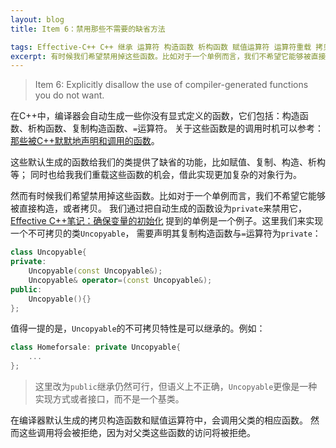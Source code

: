 ```yaml
---
layout: blog
title: Item 6：禁用那些不需要的缺省方法

tags: Effective-C++ C++ 继承 运算符 构造函数 析构函数 赋值运算符 运算符重载 拷贝构造函数
excerpt: 有时候我们希望禁用掉这些函数。比如对于一个单例而言，我们不希望它能够被直接构造，或者拷贝。我们通过把自动生成的函数设为`private`来禁用它。
---
```


> Item 6: Explicitly disallow the use of compiler-generated functions you do not want.

在C++中，编译器会自动生成一些你没有显式定义的函数，它们包括：构造函数、析构函数、复制构造函数、`=`运算符。
关于这些函数是的调用时机可以参考：[那些被C++默默地声明和调用的函数](/2015/07/23/effective-cpp-5)。

这些默认生成的函数给我们的类提供了缺省的功能，比如赋值、复制、构造、析构等；
同时也给我我们重载这些函数的机会，借此实现更加复杂的对象行为。

然而有时候我们希望禁用掉这些函数。比如对于一个单例而言，我们不希望它能够被直接构造，或者拷贝。
我们通过把自动生成的函数设为`private`来禁用它，
[Effective C++笔记：确保变量的初始化](/2015/07/22/effective-cpp-4.html)
提到的单例是一个例子。这里我们来实现一个不可拷贝的类`Uncopyable`，
需要声明其复制构造函数与`=`运算符为`private`：

```cpp
class Uncopyable{
private:
	Uncopyable(const Uncopyable&);
	Uncopyable& operator=(const Uncopyable&);
public:
    Uncopyable(){}
};
```

值得一提的是，`Uncopyable`的不可拷贝特性是可以继承的。例如：

```cpp
class Homeforsale: private Uncopyable{
    ...
};
```

> 这里改为`public`继承仍然可行，但语义上不正确，`Uncopyable`更像是一种实现方式或者接口，而不是一个基类。

在编译器默认生成的拷贝构造函数和赋值运算符中，会调用父类的相应函数。
然而这些调用将会被拒绝，因为对父类这些函数的访问将被拒绝。

